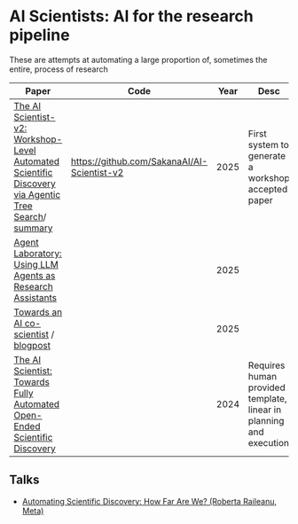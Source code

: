 # AI Scientists: AI for the research pipeline
These are attempts at automating a large proportion of, sometimes the entire, process of research

| Paper                                                                                                                                                                                                       | Code                                        | Year | Desc                                                               |
| ----------------------------------------------------------------------------------------------------------------------------------------------------------------------------------------------------------- | ------------------------------------------- | ---- | ------------------------------------------------------------------ |
| [The AI Scientist-v2: Workshop-Level Automated Scientific Discovery via Agentic Tree Search](https://arxiv.org/abs/2504.08066)/ [summary](../tools/ai-scientist-v2.md)<br>                                  | https://github.com/SakanaAI/AI-Scientist-v2 | 2025 | First system to generate a workshop accepted paper                 |
| [Agent Laboratory: Using LLM Agents as Research Assistants](https://arxiv.org/abs/2501.04227)                                                                                                               |                                             | 2025 |                                                                    |
| [Towards an AI co-scientist](https://storage.googleapis.com/coscientist_paper/ai_coscientist.pdf) / [blogpost](https://research.google/blog/accelerating-scientific-breakthroughs-with-an-ai-co-scientist/) |                                             | 2025 |                                                                    |
| [The AI Scientist: Towards Fully Automated Open-Ended Scientific Discovery](https://arxiv.org/abs/2408.06292)                                                                                               |                                             | 2024 | Requires human provided template, linear in planning and execution |

## Talks
- [Automating Scientific Discovery: How Far Are We? (Roberta Raileanu, Meta)](../talks/automating-scientific-discovery.md)
